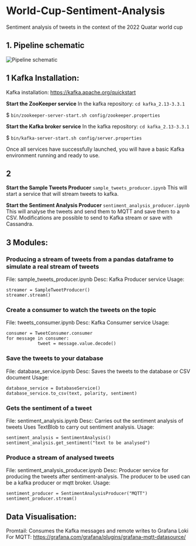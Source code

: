 # World-Cup-Sentiment-Analysis
Sentiment analysis of tweets in the context of the 2022 Quatar world cup

## 1. Pipeline schematic
![Pipeline schematic](https://user-images.githubusercontent.com/22829157/212369544-aa56d3ec-3269-4696-bcf8-a61a457baad5.png)

## 1 Kafka Installation:
Kafka installation: https://kafka.apache.org/quickstart

**Start the ZooKeeper service**
In the kafka repository: `cd kafka_2.13-3.3.1`

$ `bin/zookeeper-server-start.sh config/zookeeper.properties`

**Start the Kafka broker service**
In the kafka repository: `cd kafka_2.13-3.3.1`

$ `bin/kafka-server-start.sh config/server.properties`

Once all services have successfully launched, you will have a basic Kafka environment running and ready to use.


## 2 
**Start the Sample Tweets Producer**
`sample_tweets_producer.ipynb`
This will start a service that will stream tweets to kafka.

**Start the Sentiment Analysis Producer**
`sentiment_analysis_producer.ipynb`
This will analyse the tweets and send them to MQTT and save them to a CSV.
Modifications are possible to send to Kafka stream or save with Cassandra.

## 3 Modules:
### Producing a stream of tweets from a pandas dataframe to simulate a real stream of tweets
File: sample_tweets_producer.ipynb
Desc: Kafka Producer service
Usage:
```
streamer = SampleTweetProducer()
streamer.stream()
```
### Create a consumer to watch the tweets on the topic
File: tweets_consumer.ipynb
Desc: Kafka Consumer service
Usage:
```
consumer = TweetConsumer.consumer 
for message in consumer:
            tweet = message.value.decode()
```

### Save the tweets to your database
File: database_service.ipynb
Desc: Saves the tweets to the database or CSV document
Usage:
```
database_service = DatabaseService()
database_service.to_csv(text, polarity, sentiment)
```

### Gets the sentiment of a tweet
File: sentiment_analysis.ipynb
Desc: Carries out the sentiment analysis of tweets
Uses TextBlob to carry out sentiment analysis.
Usage:
```
sentiment_analysis = SentimentAnalysis()
sentiment_analysis.get_sentiment("text to be analysed")
```
### Produce a stream of analysed tweets
File: sentiment_analysis_producer.ipynb
Desc: Producer service for producing the tweets after sentiment-analysis.
The producer to be used can be a kafka producer or mqtt broker.
Usage:
```
sentiment_producer = SentimentAnalysisProducer("MQTT")
sentiment_producer.stream()
```

## Data Visualisation:
Promtail: Consumes the Kafka messages and remote writes to Grafana Loki
For MQTT: https://grafana.com/grafana/plugins/grafana-mqtt-datasource/
